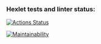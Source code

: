 ### Hexlet tests and linter status:
[![Actions Status](https://github.com/mapseam/php-project-45/actions/workflows/hexlet-check.yml/badge.svg)](https://github.com/mapseam/php-project-45/actions)

[![Maintainability](https://api.codeclimate.com/v1/badges/7efcc09271ed770d1344/maintainability)](https://codeclimate.com/github/mapseam/php-project-45/maintainability)
